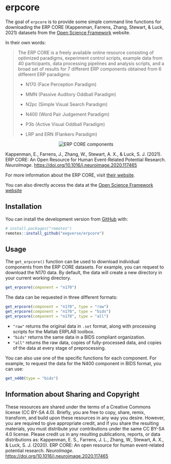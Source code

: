
<!-- README.md is generated from README.Rmd. Please edit that file -->

# erpcore

The goal of `erpcore` is to provide some simple command line functions
for downloading the ERP CORE (Kappenman, Farrens, Zhang, Stewart, &
Luck, 2021) datasets from the [Open Science Framework](https://osf.io/)
website.

In their own words:

> The ERP CORE is a freely available online resource consisting of
> optimized paradigms, experiment control scripts, example data from 40
> participants, data processing pipelines and analysis scripts, and a
> broad set of results for 7 different ERP components obtained from 6
> different ERP paradigms:
>
> -   N170 (Face Perception Paradigm)
>
> -   MMN (Passive Auditory Oddball Paradigm)
>
> -   N2pc (Simple Visual Search Paradigm)
>
> -   N400 (Word Pair Judgement Paradigm)
>
> -   P3b (Active Visual Oddball Paradigm)
>
> -   LRP and ERN (Flankers Paradigm)

<center>

![ERP CORE
components](https://images.squarespace-cdn.com/content/v1/5abefa62d274cb16de90e935/1607295176882-299LXAX6HQDAVXTOGEZN/ke17ZwdGBToddI8pDm48kAkf_b2_D9TWbiyP0N7V4rwUqsxRUqqbr1mOJYKfIPR7LoDQ9mXPOjoJoqy81S2I8PaoYXhp6HxIwZIk7-Mi3Tsic-L2IOPH3Dwrhl-Ne3Z2_qvAvDjSegT0JnqIGXgpCjZQtO2QR5CCUQNW-e73k9gfdurHDt8XjyaGurlSWvQe/ERP_CORE_Summary.jpg?format=500w)

</center>

Kappenman, E., Farrens, J., Zhang, W., Stewart, A. X., & Luck, S. J.
(2021). ERP CORE: An Open Resource for Human Event-Related Potential
Research. *NeuroImage*.
<https://doi.org/10.1016/j.neuroimage.2020.117465>

For more information about the ERP CORE, visit [their
website](https://erpinfo.org/erp-core).

You can also directly access the data at the [Open Science Framework
website](https://doi.org/10.18115/D5JW4R)

## Installation

You can install the development version from
[GitHub](https://github.com/) with:

``` r
# install.packages("remotes")
remotes::install_github("eegverse/erpcore")
```

## Usage

The `get_erpcore()` function can be used to download individual
components from the ERP CORE datasets. For example, you can request to
download the N170 data. By default, the data will create a new directory
in your current working directory.

``` r
get_erpcore(component = "n170")
```

The data can be requested in three different formats:

``` r
get_erpcore(component = "n170", type = "raw")
get_erpcore(component = "n170", type = "bids")
get_erpcore(component = "n170", type = "all")
```

-   `"raw"` returns the original data in `.set` format, along with
    processing scripts for the Matlab ERPLAB toolbox.
-   `"bids"` returns the same data in a BIDS compliant organization.
-   `"all"` returns the raw data, copies of fully-processed data, and
    copies of the data at every stage of preprocessing.

You can also use one of the specific functions for each component. For
example, to request the data for the N400 component in BIDS format, you
can use:

``` r
get_n400(type = "bids")
```

## Information about Sharing and Copyright

These resources are shared under the terms of a Creative Commons license
(CC BY-SA 4.0). Briefly, you are free to copy, share, remix, transform,
and build upon these resources in any way you desire. However, you are
required to give appropriate credit, and if you share the resulting
materials, you must distribute your contributions under the same CC
BY-SA 4.0 license. Please credit us in any resulting publications,
reports, or data distributions as: Kappenman, E. S., Farrens, J. L.,
Zhang, W., Stewart, A. X., & Luck, S. J. (2020). ERP CORE: An open
resource for human event-related potential research. *NeuroImage.*
<https://doi.org/10.1016/j.neuroimage.2020.117465>
